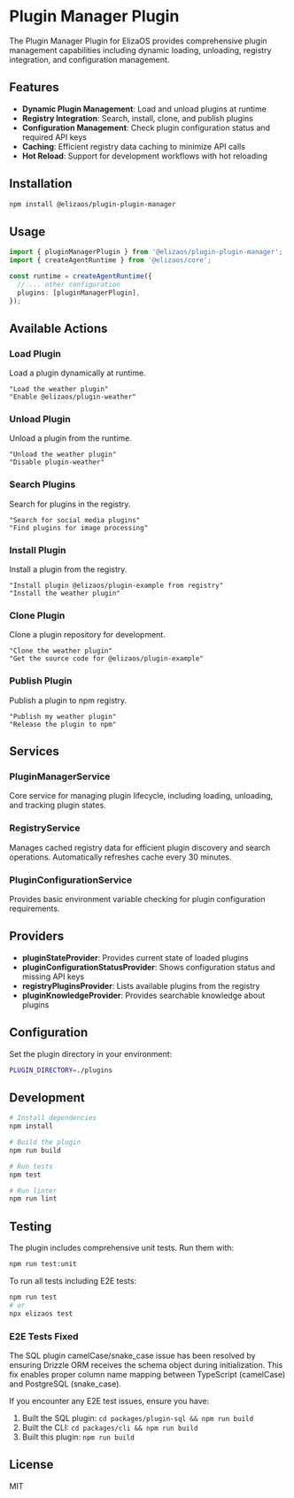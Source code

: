 # Plugin Manager Plugin

The Plugin Manager Plugin for ElizaOS provides comprehensive plugin management capabilities including dynamic loading, unloading, registry integration, and configuration management.

## Features

- **Dynamic Plugin Management**: Load and unload plugins at runtime
- **Registry Integration**: Search, install, clone, and publish plugins
- **Configuration Management**: Check plugin configuration status and required API keys
- **Caching**: Efficient registry data caching to minimize API calls
- **Hot Reload**: Support for development workflows with hot reloading

## Installation

```bash
npm install @elizaos/plugin-plugin-manager
```

## Usage

```typescript
import { pluginManagerPlugin } from '@elizaos/plugin-plugin-manager';
import { createAgentRuntime } from '@elizaos/core';

const runtime = createAgentRuntime({
  // ... other configuration
  plugins: [pluginManagerPlugin],
});
```

## Available Actions

### Load Plugin

Load a plugin dynamically at runtime.

```
"Load the weather plugin"
"Enable @elizaos/plugin-weather"
```

### Unload Plugin

Unload a plugin from the runtime.

```
"Unload the weather plugin"
"Disable plugin-weather"
```

### Search Plugins

Search for plugins in the registry.

```
"Search for social media plugins"
"Find plugins for image processing"
```

### Install Plugin

Install a plugin from the registry.

```
"Install plugin @elizaos/plugin-example from registry"
"Install the weather plugin"
```

### Clone Plugin

Clone a plugin repository for development.

```
"Clone the weather plugin"
"Get the source code for @elizaos/plugin-example"
```

### Publish Plugin

Publish a plugin to npm registry.

```
"Publish my weather plugin"
"Release the plugin to npm"
```

## Services

### PluginManagerService

Core service for managing plugin lifecycle, including loading, unloading, and tracking plugin states.

### RegistryService

Manages cached registry data for efficient plugin discovery and search operations. Automatically refreshes cache every 30 minutes.

### PluginConfigurationService

Provides basic environment variable checking for plugin configuration requirements.

## Providers

- **pluginStateProvider**: Provides current state of loaded plugins
- **pluginConfigurationStatusProvider**: Shows configuration status and missing API keys
- **registryPluginsProvider**: Lists available plugins from the registry
- **pluginKnowledgeProvider**: Provides searchable knowledge about plugins

## Configuration

Set the plugin directory in your environment:

```bash
PLUGIN_DIRECTORY=./plugins
```

## Development

```bash
# Install dependencies
npm install

# Build the plugin
npm run build

# Run tests
npm test

# Run linter
npm run lint
```

## Testing

The plugin includes comprehensive unit tests. Run them with:

```bash
npm run test:unit
```

To run all tests including E2E tests:

```bash
npm run test
# or
npx elizaos test
```

### E2E Tests Fixed

The SQL plugin camelCase/snake_case issue has been resolved by ensuring Drizzle ORM receives the schema object during initialization. This fix enables proper column name mapping between TypeScript (camelCase) and PostgreSQL (snake_case).

If you encounter any E2E test issues, ensure you have:

1. Built the SQL plugin: `cd packages/plugin-sql && npm run build`
2. Built the CLI: `cd packages/cli && npm run build`
3. Built this plugin: `npm run build`

## License

MIT
